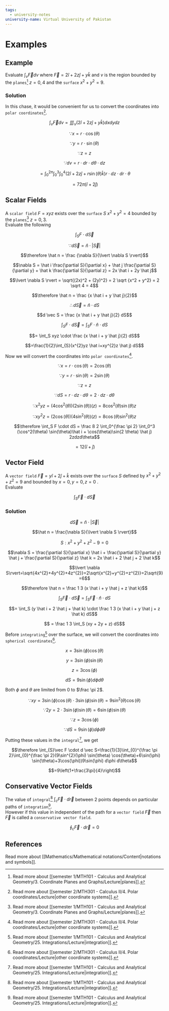 ```yaml
---
tags:
  - university-notes
university-name: Virtual University of Pakistan
---
```


# Examples
## Example
Evaluate $\int_v \vec F dv$ where $\vec F = 2 \hat i + 2z \hat j + y \hat k$ and $v$ is the region bounded by the `planes`[^1] $z = 0, 4$ and the `surface` $x^2 + y^2 = 9$.

### Solution
In this chase, it would be convenient for us to convert the coordinates into `polar coordinates`[^2].  

$$\int_v \vec F dv = \iiint_v (2 \hat i + 2z \hat j + y \hat k) dxdydz$$

$$\because x = r \cdot \cos(\theta)$$

$$\because y = r \cdot \sin(\theta)$$

$$\because z = z$$

$$\because dv = r \cdot dr \cdot d\theta \cdot dz$$

$$= \int_0^{2 \pi} \int_0^3 \int_0^4 (2 \hat i + 2z \hat j + r \sin (\theta) \hat k) r \cdot dz \cdot dr \cdot \theta$$

$$= 72 \pi (\hat i + 2 \hat j)$$

## Scalar Fields
A `scalar field` $F = xyz$ exists over the `surface` $S$ $x^2 + y^2 = 4$ bounded by the `planes`[^1] $z = 0, 3$.  
Evaluate the following  

$$\int_S F \cdot d \vec S$$

$$\because d \vec S = \hat n \cdot \lvert \vec S \rvert$$

$$\therefore \hat n = \frac {\nabla S}{\lvert \nabla S \rvert}$$

$$\nabla S = \hat i \frac{\partial S}{\partial x} + \hat j \frac{\partial S}{\partial y} + \hat k \frac{\partial S}{\partial z} = 2x \hat i + 2y \hat j$$

$$\lvert \nabla S \rvert = \sqrt{(2x)^2 + (2y)^2} = 2 \sqrt {x^2 + y^2} = 2 \sqrt 4 = 4$$

$$\therefore \hat n = \frac {x \hat i + y \hat j}{2}$$

$$\therefore d \vec S = \hat n \cdot dS$$

$$d \vec S = \frac {x \hat i + y \hat j}{2} dS$$

$$\int_S F \cdot d \vec S = \int_S F \cdot \hat n \cdot dS$$

$$= \int_S xyz \cdot \frac {x \hat i + y \hat j}{2} dS$$

$$=\frac{1}{2}\int_{S}(x^{2}yz \hat i+xy^{2}z \hat j) dS$$

Now we will convert the coordinates into `polar coordinates`[^2].

$$\because x = r \cdot \cos(\theta) = 2 \cos (\theta)$$

$$\because y = r \cdot \sin(\theta) = 2 \sin(\theta)$$

$$\because z = z$$

$$\because dS = r \cdot dz \cdot d \theta = 2 \cdot dz \cdot d\theta$$

$$\because x^{2}yz=(4 \cos^{2}(\theta))(2 \sin(\theta))(z)=8 \cos^{2}(\theta)\sin(\theta) z$$

$$\because xy^{2}z=(2\cos(\theta))(4\sin^{2}(\theta))(z)=8\cos(\theta )\sin^{2}(\theta) z$$

$$\therefore \int_S F \cdot dS = \frac 8 2 \int_0^{\frac \pi 2} \int_0^3 (\cos^2(\theta) \sin(\theta)\hat i + \cos(\theta)\sin(2 \theta) \hat j) 2zdzd\theta$$

$$= 12 (\hat i + \hat j)$$

## Vector Field
A `vector field` $\vec F = y \hat i+ 2 \hat j + \hat k$ exists over the `surface` $S$ defined by $x^2 + y^2+ z^2 = 9$ and bounded by $x = 0, y= 0, z= 0$ .  
Evaluate  

$$\int_S \vec F \cdot d \vec S$$

### Solution

$$d \vec S = \hat n \cdot \lvert \vec S \rvert$$

$$\hat n = \frac{\nabla S}{\lvert \nabla S \rvert}$$

$$S: x^2 + y^2 + z^2 - 9 = 0$$

$$\nabla S = \frac{\partial S}{\partial x} \hat i + \frac{\partial S}{\partial y} \hat j + \frac{\partial S}{\partial z} \hat k = 2x \hat i + 2 \hat j + 2 \hat k$$

$$\lvert \nabla S\rvert=\sqrt{4x^{2}+4y^{2}+4z^{2}}=2\sqrt{x^{2}+y^{2}+z^{2}}=2\sqrt{9}=6$$

$$\therefore \hat n = \frac 1 3 (x \hat i + y \hat j + z \hat k)$$

$$\int_S \vec F \cdot d \vec S = \int_S \vec F \cdot \hat n \cdot dS$$

$$= \int_S (y \hat i + 2 \hat j + \hat k) \cdot \frac 1 3 (x \hat i + y \hat j + z \hat k) dS$$

$$ = \frac 1 3 \int_S (xy + 2y + z) dS$$

Before `integrating`[^3] over the surface, we will convert the coordinates into `spherical coordinates`[^2].  

$$x = 3 \sin (\phi) \cos (\theta)$$

$$y = 3 \sin (\phi) \sin (\theta)$$

$$z = 3 \cos(\phi)$$

$$dS = 9 \sin(\phi) d \phi d \theta$$

Both $\phi$ and $\theta$ are limited from $0$ to $\frac \pi 2$.  

$$\because xy=3 \sin (\phi)\cos(\theta) \cdot 3 \sin(\phi) \sin(\theta) = 9 \sin^{2}(\theta)\cos(\theta)$$

$$\because 2y=2\cdot3 \sin(\phi)\sin(\theta)=6\sin(\phi)\sin(\theta)$$

$$\because z = 3 \cos (\phi)$$

$$\because dS = 9 \sin(\phi) d \phi d \theta$$

Putting these values in the `integral`[^3], we get  

$$\therefore \int_{S}\vec F \cdot d \vec S=\frac{1}{3}\int_{0}^{\frac \pi 2}\int_{0}^{\frac \pi 2}(9\sin^{2}(\phi) \sin(\theta) \cos(\theta)+6\sin(\phi) \sin(\theta)+3\cos(\phi))9\sin(\phi) d\phi d\theta$$

$$=9\left(1+\frac{3\pi}{4}\right)$$

## Conservative Vector Fields
The value of `integral`[^3] $\int_c \vec F \cdot d \vec r$ between 2 points depends on particular paths of `integration`[^3].  
However if this value in independent of the path for a `vector field` $\vec F$ then $\vec F$ is called a `conservative vector field`.  

$$\oint_c \vec F \cdot d \vec r = 0$$

## References
Read more about [[Mathematics/Mathematical notations/Content|notations and symbols]].

[^1]: Read more about [[semester 1/MTH101 - Calculus and Analytical Geometry/3. Coordinate Planes and Graphs/Lecture|planes]].
[^2]: Read more about [[semester 2/MTH301 - Calculus II/4. Polar coordinates/Lecture|other coordinate systems]].
[^3]: Read more about [[semester 1/MTH101 - Calculus and Analytical Geometry/25. Integrations/Lecture|integration]].
